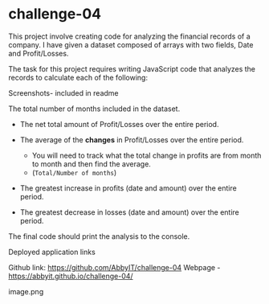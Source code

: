 # challenge-04
This project involve creating  code for analyzing the financial records of a company. I have given a dataset composed of arrays with two fields, Date and Profit/Losses.

The task for this project requires writing JavaScript code that analyzes the records to calculate each of the following:

Screenshots- included in readme 

The total number of months included in the dataset.

* The net total amount of Profit/Losses over the entire period.

* The average of the **changes** in Profit/Losses over the entire period.
  * You will need to track what the total change in profits are from month to month and then find the average.
  * (`Total/Number of months`)

* The greatest increase in profits (date and amount) over the entire period.

* The greatest decrease in losses (date and amount) over the entire period.


The final code should print the analysis to the console.


Deployed application links

Github link: https://github.com/AbbyIT/challenge-04
Webpage -    https://abbyit.github.io/challenge-04/


image.png